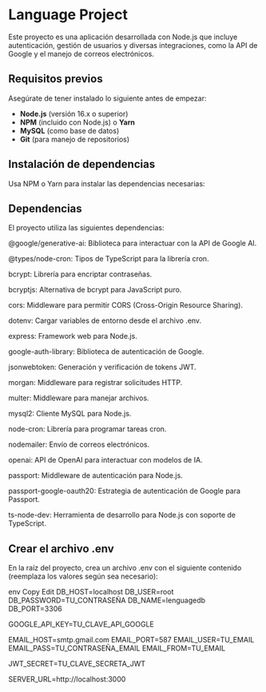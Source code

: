 # Language Project

Este proyecto es una aplicación desarrollada con Node.js que incluye autenticación, gestión de usuarios y diversas integraciones, como la API de Google y el manejo de correos electrónicos.

## Requisitos previos

Asegúrate de tener instalado lo siguiente antes de empezar:

- **Node.js** (versión 16.x o superior)
- **NPM** (incluido con Node.js) o **Yarn**
- **MySQL** (como base de datos)
- **Git** (para manejo de repositorios)

## Instalación de dependencias

Usa NPM o Yarn para instalar las dependencias necesarias:


## Dependencias
El proyecto utiliza las siguientes dependencias:

@google/generative-ai: Biblioteca para interactuar con la API de Google AI.

@types/node-cron: Tipos de TypeScript para la librería cron.

bcrypt: Librería para encriptar contraseñas.

bcryptjs: Alternativa de bcrypt para JavaScript puro.

cors: Middleware para permitir CORS (Cross-Origin Resource Sharing).

dotenv: Cargar variables de entorno desde el archivo .env.

express: Framework web para Node.js.

google-auth-library: Biblioteca de autenticación de Google.

jsonwebtoken: Generación y verificación de tokens JWT.

morgan: Middleware para registrar solicitudes HTTP.

multer: Middleware para manejar archivos.

mysql2: Cliente MySQL para Node.js.

node-cron: Librería para programar tareas cron.

nodemailer: Envío de correos electrónicos.

openai: API de OpenAI para interactuar con modelos de IA.

passport: Middleware de autenticación para Node.js.

passport-google-oauth20: Estrategia de autenticación de Google para Passport.

ts-node-dev: Herramienta de desarrollo para Node.js con soporte de TypeScript.

##  Crear el archivo .env
En la raíz del proyecto, crea un archivo .env con el siguiente contenido (reemplaza los valores según sea necesario):

env
Copy
Edit
DB_HOST=localhost
DB_USER=root
DB_PASSWORD=TU_CONTRASEÑA
DB_NAME=lenguagedb
DB_PORT=3306

GOOGLE_API_KEY=TU_CLAVE_API_GOOGLE

EMAIL_HOST=smtp.gmail.com
EMAIL_PORT=587
EMAIL_USER=TU_EMAIL
EMAIL_PASS=TU_CONTRASEÑA_EMAIL
EMAIL_FROM=TU_EMAIL

JWT_SECRET=TU_CLAVE_SECRETA_JWT

SERVER_URL=http://localhost:3000

